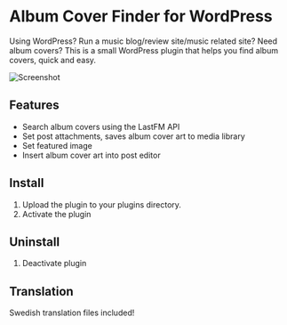 # Album Cover Finder for WordPress

Using WordPress? Run a music blog/review site/music related site? Need album covers?
This is a small WordPress plugin that helps you find album covers, quick and easy.

![Screenshot](https://raw.github.com/urre/albumcoverfinder/master/screenshot-1.png)

## Features
+ Search album covers using the LastFM API
+ Set post attachments, saves album cover art to media library
+ Set featured image
+ Insert album cover art into post editor

## Install
1. Upload the plugin to your plugins directory.
2. Activate the plugin

## Uninstall
1. Deactivate plugin

## Translation
Swedish translation files included!